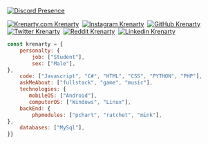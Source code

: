 [![Discord Presence](https://lanyard-profile-readme.vercel.app/api/879740287801495572)](https://discord.com/users/879740287801495572)

[![Krenarty.com Krenarty](https://img.shields.io/badge/@krenartycom-000000?style=flat&logo=github&logoColor=white)](https://github.com/krenartycom)&nbsp;
[![Instagram Krenarty](https://img.shields.io/badge/@krenarty-ffffff?style=flat&logo=instagram&logoColor=black)](https://instagram.com/krenarty)&nbsp;
[![GitHub Krenarty](https://img.shields.io/badge/@krenarty-ffffff?style=flat&logo=github&logoColor=black)](https://github.com/krenarty)&nbsp;
[![Twitter Krenarty](https://img.shields.io/badge/@krenarty-ffffff?style=flat&logo=twitter&logoColor=black)](https://twitter.com/krenarty)&nbsp;
[![Reddit Krenarty](https://img.shields.io/badge/@krenarty-ffffff?style=flat&logo=reddit&logoColor=black)](https://www.reddit.com/user/Krenarty/)&nbsp;
[![Linkedin Krenarty](https://img.shields.io/badge/@krenarty-ffffff?style=flat&logo=linkedin&logoColor=black)](https://www.linkedin.com/in/krenarty-kerim-6525b0241/)&nbsp;


```javascript
const krenarty = {
    personalty: {
        job: ["Student"],
        sex: ["Male"],
},               
    code: ["Javascript", "C#", "HTML", "CSS", "PYTHON", "PHP"],
    askMeAbout: ["fullstack", "game", "music"],
    technologies: {
       mobileOS: ["Android"],
       computerOS: ["Windows", "Linux"],
    backEnd: {
        phpmodules: ["pchart", "ratchet", "mink"],
},
    databases: ["MySql"],
}}
```

